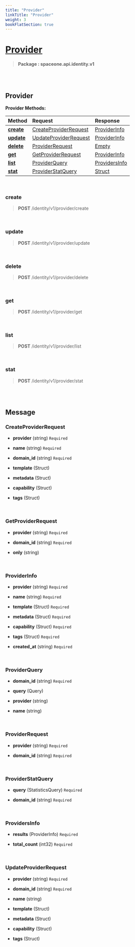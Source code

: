 ```yaml
---
title: "Provider"
linkTitle: "Provider"
weight: 3
bookFlatSection: true
---
```

# [Provider](#Provider)



>  **Package : spaceone.api.identity.v1**

<br>
<br>

## Provider





**Provider Methods:**


| Method | Request | Response |
| :----- | :-------- | :-------- |
| [**create**](./Provider#create) | [CreateProviderRequest](Provider#createproviderrequest) | [ProviderInfo](./Provider#providerinfo) |
| [**update**](./Provider#update) | [UpdateProviderRequest](Provider#updateproviderrequest) | [ProviderInfo](./Provider#providerinfo) |
| [**delete**](./Provider#delete) | [ProviderRequest](Provider#providerrequest) | [Empty](./Provider#empty) |
| [**get**](./Provider#get) | [GetProviderRequest](Provider#getproviderrequest) | [ProviderInfo](./Provider#providerinfo) |
| [**list**](./Provider#list) | [ProviderQuery](Provider#providerquery) | [ProvidersInfo](./Provider#providersinfo) |
| [**stat**](./Provider#stat) | [ProviderStatQuery](Provider#providerstatquery) | [Struct](./Provider#struct) |



    
<br>

### create





> **POST** /identity/v1/provider/create
>






    
<br>

### update





> **POST** /identity/v1/provider/update
>






    
<br>

### delete





> **POST** /identity/v1/provider/delete
>






    
<br>

### get





> **POST** /identity/v1/provider/get
>






    
<br>

### list





> **POST** /identity/v1/provider/list
>






    
<br>

### stat





> **POST** /identity/v1/provider/stat
>






    


<br>
<br>

## Message



### CreateProviderRequest
* **provider** (string)  `Required` 

    
* **name** (string)  `Required` 

    
* **domain_id** (string)  `Required` 

    
* **template** (Struct) 

    
* **metadata** (Struct) 

    
* **capability** (Struct) 

    
* **tags** (Struct) 

    <br>

### GetProviderRequest
* **provider** (string)  `Required` 

    
* **domain_id** (string)  `Required` 

    
* **only** (string) 

    <br>

### ProviderInfo
* **provider** (string)  `Required` 

    
* **name** (string)  `Required` 

    
* **template** (Struct)  `Required` 

    
* **metadata** (Struct)  `Required` 

    
* **capability** (Struct)  `Required` 

    
* **tags** (Struct)  `Required` 

    
* **created_at** (string)  `Required` 

    <br>

### ProviderQuery
* **domain_id** (string)  `Required` 

    
* **query** (Query) 

    
* **provider** (string) 

    
* **name** (string) 

    <br>

### ProviderRequest
* **provider** (string)  `Required` 

    
* **domain_id** (string)  `Required` 

    <br>

### ProviderStatQuery
* **query** (StatisticsQuery)  `Required` 

    
* **domain_id** (string)  `Required` 

    <br>

### ProvidersInfo
* **results** (ProviderInfo)  `Required` 

    
* **total_count** (int32)  `Required` 

    <br>

### UpdateProviderRequest
* **provider** (string)  `Required` 

    
* **domain_id** (string)  `Required` 

    
* **name** (string) 

    
* **template** (Struct) 

    
* **metadata** (Struct) 

    
* **capability** (Struct) 

    
* **tags** (Struct) 

    <br>
